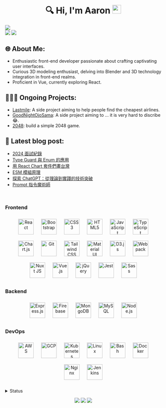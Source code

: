 <h1 align="center">🔍 Hi, I'm Aaron <img src="https://media.giphy.com/media/hvRJCLFzcasrR4ia7z/giphy.gif" width="28px" height="28px"></h1>  

<img src="https://user-images.githubusercontent.com/74038190/213910845-af37a709-8995-40d6-be59-724526e3c3d7.gif">

<div>
  <img src="https://img.shields.io/static/v1?label=frontEnd&message=Developer&color=red?style=for-the-badge&logo=appveyor" />
  <img src="https://img.shields.io/static/v1?label=frontEnd&message=taiwan&color=black?style=for-the-badge&logo=appveyor" />
</div>

## 🌐 About Me: 
- Enthusiastic front-end developer passionate about crafting captivating user interfaces.
- Curious 3D modeling enthusiast, delving into Blender and 3D technology integration in front-end realms.
- Proficient in Vue, currently exploring React.


## 👨🏻‍💻 Ongoing Projects:
- [Lastmile](http://lastmile.ink/#/analyance/passenger): A side project aiming to help people find the cheapest airlines.
- [GoodNightOjoSama](https://good-night-ojosama.zeabur.app/): A side project aiming to ... it is very hard to discribe 😂.
- [2048](https://fet-skills.zeabur.app/2048): build a simple 2048 game.

## 🔗 Latest blog post:
<!-- BLOG-POST-LIST:START -->
- [2024 面試紀錄](https://www.aaron-shih.com/view/smallTalk/interview-2024)
- [Type Guard 與 Enum 的應用](https://www.aaron-shih.com/view/frontend/is-and-enum)
- [用 React Chart 套件們畫台灣](https://www.aaron-shih.com/view/frontend/react/react-chart)
- [ESM 模組原理](https://www.aaron-shih.com/view/frontend/esm)
- [探索 ChatGPT：從理論到實踐的技術突破](https://www.aaron-shih.com/view/smallTalk/gpt-history)
- [Prompt 指令魔術師](https://www.aaron-shih.com/view/smallTalk/gpt-prompt-learning)
<!-- BLOG-POST-LIST:END -->

</br>

### Frontend  

<div align="center">  
<a href="https://reactjs.org/" target="_blank"><img style="margin: 10px" src="https://profilinator.rishav.dev/skills-assets/react-original-wordmark.svg" alt="React" height="50" /></a>  
<a href="https://getbootstrap.com/docs/3.4/javascript/" target="_blank"><img style="margin: 10px" src="https://profilinator.rishav.dev/skills-assets/bootstrap-plain.svg" alt="Bootstrap" height="50" /></a>  
<a href="https://www.w3schools.com/css/" target="_blank"><img style="margin: 10px" src="https://profilinator.rishav.dev/skills-assets/css3-original-wordmark.svg" alt="CSS3" height="50" /></a>  
<a href="https://en.wikipedia.org/wiki/HTML5" target="_blank"><img style="margin: 10px" src="https://profilinator.rishav.dev/skills-assets/html5-original-wordmark.svg" alt="HTML5" height="50" /></a>  
<a href="https://www.javascript.com/" target="_blank"><img style="margin: 10px" src="https://profilinator.rishav.dev/skills-assets/javascript-original.svg" alt="JavaScript" height="50" /></a>  
<a href="https://www.typescriptlang.org/" target="_blank"><img style="margin: 10px" src="https://profilinator.rishav.dev/skills-assets/typescript-original.svg" alt="TypeScript" height="50" /></a>  
<a href="https://www.chartjs.org/" target="_blank"><img style="margin: 10px" src="https://profilinator.rishav.dev/skills-assets/logo-title.svg" alt="Chart.js" height="50" /></a>  
<a href="https://github.com/" target="_blank"><img style="margin: 10px" src="https://profilinator.rishav.dev/skills-assets/git-scm-icon.svg" alt="Git" height="50" /></a>  
<a href="https://www.tailwindcss.com/" target="_blank"><img style="margin: 10px" src="https://profilinator.rishav.dev/skills-assets/tailwindcss.svg" alt="Tailwind CSS" height="50" /></a>  
<a href="https://mui.com/" target="_blank"><img style="margin: 10px" src="https://profilinator.rishav.dev/skills-assets/mui.png" alt="Material UI" height="50" /></a>  
<a href="https://d3js.org/" target="_blank"><img style="margin: 10px" src="https://profilinator.rishav.dev/skills-assets/d3js-original.svg" alt="D3.js" height="50" /></a>  
<a href="https://webpack.js.org/" target="_blank"><img style="margin: 10px" src="https://profilinator.rishav.dev/skills-assets/webpack-original.svg" alt="Webpack" height="50" /></a>  
<a href="https://nuxtjs.org/" target="_blank"><img style="margin: 10px" src="https://profilinator.rishav.dev/skills-assets/nuxt.png" alt="Nuxt JS" height="50" /></a>  
<a href="https://vuejs.org/" target="_blank"><img style="margin: 10px" src="https://profilinator.rishav.dev/skills-assets/vuejs-original-wordmark.svg" alt="Vue.js" height="50" /></a>  
<a href="https://jquery.com/" target="_blank"><img style="margin: 10px" src="https://profilinator.rishav.dev/skills-assets/jquery.png" alt="jQuery" height="50" /></a>  
<a href="https://www.jestjs.io/" target="_blank"><img style="margin: 10px" src="https://profilinator.rishav.dev/skills-assets/jest.svg" alt="Jest" height="50" /></a>  
<a href="https://sass-lang.com/" target="_blank"><img style="margin: 10px" src="https://profilinator.rishav.dev/skills-assets/sass-original.svg" alt="Sass" height="50" /></a>  
</div>

</td><td valign="top" width="33%">

### Backend  
<div align="center">  
<a href="https://expressjs.com/" target="_blank"><img style="margin: 10px" src="https://profilinator.rishav.dev/skills-assets/express-original-wordmark.svg" alt="Express.js" height="50" /></a>  
<a href="https://firebase.google.com/" target="_blank"><img style="margin: 10px" src="https://profilinator.rishav.dev/skills-assets/firebase.png" alt="Firebase" height="50" /></a>  
<a href="https://www.mongodb.com/" target="_blank"><img style="margin: 10px" src="https://profilinator.rishav.dev/skills-assets/mongodb-original-wordmark.svg" alt="MongoDB" height="50" /></a>  
<a href="https://www.mysql.com/" target="_blank"><img style="margin: 10px" src="https://profilinator.rishav.dev/skills-assets/mysql-original-wordmark.svg" alt="MySQL" height="50" /></a>  
<a href="https://nodejs.org/" target="_blank"><img style="margin: 10px" src="https://profilinator.rishav.dev/skills-assets/nodejs-original-wordmark.svg" alt="Node.js" height="50" /></a>  
</div>

</td><td valign="top" width="33%">

### DevOps  
<div align="center">  
<a href="https://aws.amazon.com/" target="_blank"><img style="margin: 10px" src="https://profilinator.rishav.dev/skills-assets/amazonwebservices-original-wordmark.svg" alt="AWS" height="50" /></a>  
<a href="https://cloud.google.com/" target="_blank"><img style="margin: 10px" src="https://profilinator.rishav.dev/skills-assets/google_cloud-icon.svg" alt="GCP" height="50" /></a>  
<a href="https://kubernetes.io/" target="_blank"><img style="margin: 10px" src="https://profilinator.rishav.dev/skills-assets/kubernetes-icon.svg" alt="Kubernetes" height="50" /></a>  
<a href="https://www.linux.org/" target="_blank"><img style="margin: 10px" src="https://profilinator.rishav.dev/skills-assets/linux-original.svg" alt="Linux" height="50" /></a>  
<a href="https://www.gnu.org/software/bash/" target="_blank"><img style="margin: 10px" src="https://profilinator.rishav.dev/skills-assets/gnu_bash-icon.svg" alt="Bash" height="50" /></a>  
<a href="https://www.docker.com/" target="_blank"><img style="margin: 10px" src="https://profilinator.rishav.dev/skills-assets/docker-original-wordmark.svg" alt="Docker" height="50" /></a>  
<a href="https://www.nginx.com/" target="_blank"><img style="margin: 10px" src="https://profilinator.rishav.dev/skills-assets/nginx-original.svg" alt="Nginx" height="50" /></a>  
<a href="https://www.jenkins.io/" target="_blank"><img style="margin: 10px" src="https://profilinator.rishav.dev/skills-assets/jenkins-icon.svg" alt="Jenkins" height="50" /></a>  
</div>

</td></tr></table>  

<br/>  
</details>

<details>
<summary>Status</summary>
<div align="center">

[![Top Langs](https://github-readme-stats-sigma-five.vercel.app/api/top-langs/?username=anuraghazra&layout=compact)](https://github.com/anuraghazra/github-readme-stats)

[![GitHub Streak](https://streak-stats.demolab.com/?user=eepson123tw)](https://git.io/streak-stats)

![](https://leetcard.jacoblin.cool/eepson123tw?theme=light&font=Abel)



</div>
</details>

<p align="center">
<a href= "https://www.aaron-shih.com"><img src="https://img.shields.io/badge/-blog-d14836?style=flat-square&logo=HTML5&logoColor=white&link=blog"/></a>
<a href= "mailto:eepson123@gmail.com"><img src="https://img.shields.io/badge/-eepson123@gmail.com-d14836?style=flat-square&logo=Gmail&logoColor=white&link=mailto:eepson123@gmail.com"/></a>
<a href= "https://www.linkedin.com/in/aaron-shih"><img src="https://img.shields.io/badge/-Aaron-blue?style=flat-square&logo=Linkedin&logoColor=white&link="https://www.linkedin.com/in/aaron-shih"/></a>

